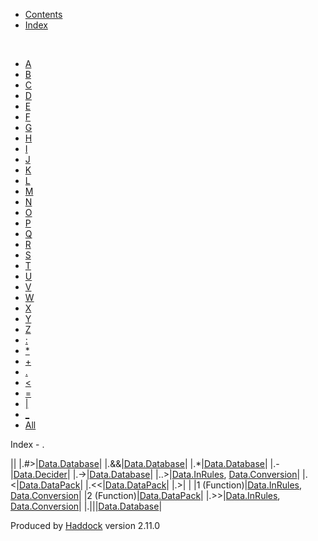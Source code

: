 -   [Contents](index.html)
-   [Index](doc-index.html)

 

-   [A](doc-index-A.html)
-   [B](doc-index-B.html)
-   [C](doc-index-C.html)
-   [D](doc-index-D.html)
-   [E](doc-index-E.html)
-   [F](doc-index-F.html)
-   [G](doc-index-G.html)
-   [H](doc-index-H.html)
-   [I](doc-index-I.html)
-   [J](doc-index-J.html)
-   [K](doc-index-K.html)
-   [L](doc-index-L.html)
-   [M](doc-index-M.html)
-   [N](doc-index-N.html)
-   [O](doc-index-O.html)
-   [P](doc-index-P.html)
-   [Q](doc-index-Q.html)
-   [R](doc-index-R.html)
-   [S](doc-index-S.html)
-   [T](doc-index-T.html)
-   [U](doc-index-U.html)
-   [V](doc-index-V.html)
-   [W](doc-index-W.html)
-   [X](doc-index-X.html)
-   [Y](doc-index-Y.html)
-   [Z](doc-index-Z.html)
-   [:](doc-index-58.html)
-   [\*](doc-index-42.html)
-   [+](doc-index-43.html)
-   [.](doc-index-46.html)
-   [\<](doc-index-60.html)
-   [=](doc-index-61.html)
-   [|](doc-index-124.html)
-   [\_](doc-index-95.html)
-   [All](doc-index-All.html)

Index - .

||
|.\#\>|[Data.Database](Data-Database.html#v:.-35--62-)|
|.&&|[Data.Database](Data-Database.html#v:.-38--38-)|
|.\*|[Data.Database](Data-Database.html#v:.-42-)|
|.-|[Data.Decider](Data-Decider.html#v:.-45-)|
|.-\>|[Data.Database](Data-Database.html#v:.-45--62-)|
|..\>|[Data.InRules](Data-InRules.html#v:..-62-), [Data.Conversion](Data-Conversion.html#v:..-62-)|
|.\<|[Data.DataPack](Data-DataPack.html#v:.-60-)|
|.\<\<|[Data.DataPack](Data-DataPack.html#v:.-60--60-)|
|.\>| |
|1 (Function)|[Data.InRules](Data-InRules.html#v:.-62-), [Data.Conversion](Data-Conversion.html#v:.-62-)|
|2 (Function)|[Data.DataPack](Data-DataPack.html#v:.-62-)|
|.\>\>|[Data.InRules](Data-InRules.html#v:.-62--62-), [Data.Conversion](Data-Conversion.html#v:.-62--62-)|
|.|||[Data.Database](Data-Database.html#v:.-124--124-)|

Produced by [Haddock](http://www.haskell.org/haddock/) version 2.11.0
